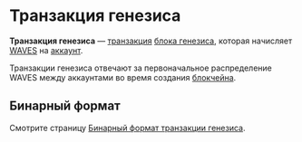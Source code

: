 # Транзакция генезиса

**Транзакция генезиса** — [транзакция](/ru/blockchain/transaction.md) [блока генезиса](/ru/blockchain/block/genesis-block.md), которая начисляет [WAVES](/ru/blockchain/token/waves.md) на [аккаунт](/ru/blockchain/account.md).

Транзакции генезиса отвечают за первоначальное распределение WAVES между аккаунтами во время создания [блокчейна](/ru/blockchain/blockchain.md).

## Бинарный формат

Смотрите страницу [Бинарный формат транзакции генезиса](/ru/blockchain/binary-format/transaction-binary-format/genesis-transaction-binary-format.md).
